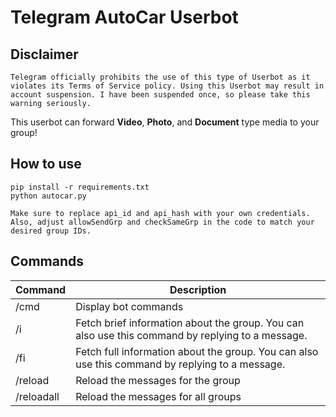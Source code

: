 # Telegram AutoCar Userbot

## Disclaimer

```
Telegram officially prohibits the use of this type of Userbot as it violates its Terms of Service policy. Using this Userbot may result in account suspension. I have been suspended once, so please take this warning seriously.
```

This userbot can forward **Video**, **Photo**, and **Document** type media to your group!

## How to use

```
pip install -r requirements.txt
python autocar.py

Make sure to replace api_id and api_hash with your own credentials.
Also, adjust allowSendGrp and checkSameGrp in the code to match your desired group IDs.
```

## Commands

| Command    | Description                                                                                      |
| ---------- | ------------------------------------------------------------------------------------------------ |
| /cmd       | Display bot commands                                                                             |
| /i         | Fetch brief information about the group. You can also use this command by replying to a message. |
| /fi        | Fetch full information about the group. You can also use this command by replying to a message.  |
| /reload    | Reload the messages for the group                                                                |
| /reloadall | Reload the messages for all groups                                                               |
